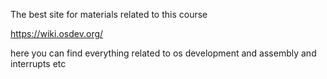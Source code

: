 The best site for materials related to this course

https://wiki.osdev.org/

here you can find everything related to os development and assembly and interrupts etc

